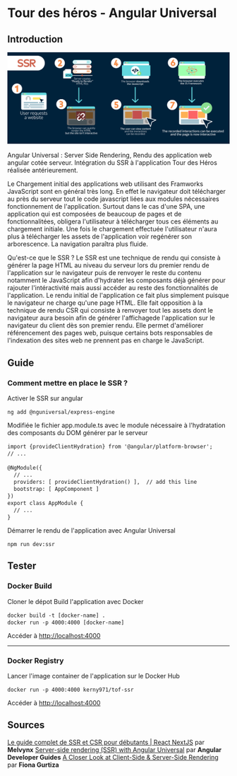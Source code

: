 # Tour des héros - Angular Universal

## Introduction

![SSR Schema Representation](Server-Side-Rendering-Flowchart.jpg)

Angular Universal : Server Side Rendering, Rendu des application web angular cotée serveur.
Intégration du SSR à l'application Tour des Héros réalisée antérieurement.

Le Chargement initial des applications web utilisant des Framworks JavaScript sont en général très long. En effet le navigateur doit télécharger au près du serveur tout le code javascript liées aux modules nécessaires fonctionnement de l'application. Surtout dans le cas d'une SPA, une application qui est composées de beaucoup de pages et de fonctionnalitées, obligera l'utilisateur à télécharger tous ces éléments au chargement initiale. Une fois le chargement effectuée l'utilisateur n'aura plus à télécharger les assets de l'application voir regénérer son arborescence. La navigation paraîtra plus fluide.

Qu'est-ce que le SSR ?
Le SSR est une technique de rendu qui consiste à générer la page HTML au niveau du serveur lors du premier rendu de l'application sur le navigateur puis de renvoyer le reste du contenu notamment le JavaScript afin d'hydrater les composants déjà générer pour rajouter l'intéractivité mais aussi accéder au reste des fonctionnalités de l'application. Le rendu initial de l'application ce fait plus simplement puisque le navigateur ne charge qu'une page HTML.
Elle fait opposition à la technique de rendu CSR qui consiste à renvoyer tout les assets dont le navigateur aura besoin afin de générer l'affichagede l'application sur le navigateur du client dès son premier rendu. Elle permet d'améliorer référencement des pages web, puisque certains bots responsables de l'indexation des sites web ne prennent pas en charge le JavaScript.

## Guide

### Comment mettre en place le SSR ?

Activer le SSR sur angular

    ng add @nguniversal/express-engine

Modifiée le fichier app.module.ts avec le module nécessaire à l'hydratation des composants du DOM générer par le serveur

    import {provideClientHydration} from '@angular/platform-browser';
    // ...

    @NgModule({
      // ...
      providers: [ provideClientHydration() ],  // add this line
      bootstrap: [ AppComponent ]
    })
    export class AppModule {
      // ...
    }

Démarrer le rendu de l'application avec Angular Universal

    npm run dev:ssr

## Tester

### Docker Build

Cloner le dépot
Build l'application avec Docker

    docker build -t [docker-name] .
    docker run -p 4000:4000 [docker-name]

Accéder à [http://localhost:4000](http://localhost:4000)

---

### Docker Registry

Lancer l'image container de l'application sur le Docker Hub

    docker run -p 4000:4000 kerny971/tof-ssr

Accéder à [http://localhost:4000](http://localhost:4000)

## Sources

[Le guide complet de SSR et CSR pour débutants | React NextJS](https://www.youtube.com/watch?v=KHRwgK2dnFc) par __Melvynx__
[Server-side rendering (SSR) with Angular Universal](https://angular.io/guide/universal) par __Angular Developer Guides__
[A Closer Look at Client-Side & Server-Side Rendering](https://www.growth-rocket.com/blog/a-closer-look-at-client-side-server-side-rendering) par __Fiona Gurtiza__
